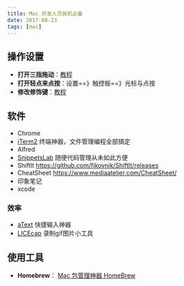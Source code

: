 ```yaml
---
title: Mac 开发人员装机必备
date: 2017-08-23
tags: [mac]
---
```



## 操作设置
- **打开三指拖动**：[教程](https://support.apple.com/zh-cn/HT204609)
- **打开轻点来点按**：设置==》触控板==》光标与点按
- **修改修饰键**：[教程](https://support.apple.com/kb/PH7099?locale=zh_CN&viewlocale=zh_CN)

<!-- more -->

## 软件
- Chrome
- [iTerm2](https://www.iterm2.com/downloads.html) 终端神器，文件管理编程全部搞定
- Alfred
- [SnippetsLab](https://www.renfei.org/snippets-lab/) 随便代码管理从未如此方便
- Shiftlt
https://github.com/fikovnik/ShiftIt/releases
- CheatSheet
https://www.mediaatelier.com/CheatSheet/
- 印象笔记
- xcode

### 效率
- [aText](http://xclient.info/s/atext.html?_=27616038f53cd5faaa39e6ab06ffb219#history_versions) 快捷输入神器
- [LICEcap](https://www.cockos.com/licecap/) 录制gif图片小工具



## 使用工具

- **Homebrew**： [Mac 包管理神器 HomeBrew](/2017/09/07/mac-2017-09-07-homebrew/)
